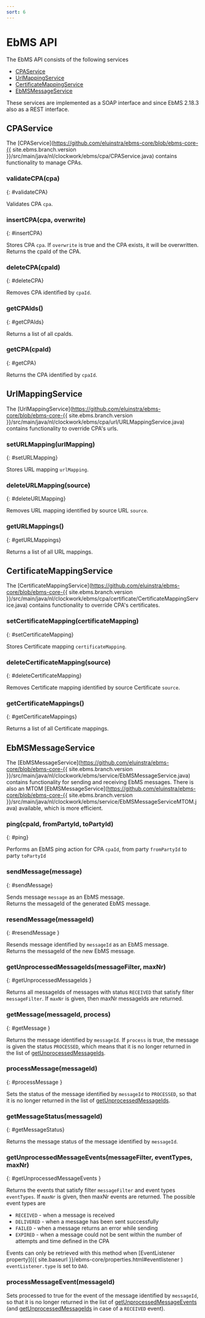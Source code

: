 ```yaml
---
sort: 6
---
```


# EbMS API

The EbMS API consists of the following services

- [CPAService](#cpaservice)
- [UrlMappingService](#urlmappingservice)
- [CertificateMappingService](#certificatemappingservice)
- [EbMSMessageService](#ebmsmessageservice)

These services are implemented as a SOAP interface and since EbMS 2.18.3 also as a REST interface.

## CPAService

The [CPAService](https://github.com/eluinstra/ebms-core/blob/ebms-core-{{ site.ebms.branch.version }}/src/main/java/nl/clockwork/ebms/cpa/CPAService.java) contains functionality to manage CPAs.

### validateCPA(cpa)
{: #validateCPA}

Validates CPA `cpa`.

### insertCPA(cpa, overwrite)
{: #insertCPA}

Stores CPA `cpa`. If `overwrite` is true and the CPA exists, it will be overwritten.  
Returns the cpaId of the CPA.

### deleteCPA(cpaId)
{: #deleteCPA}

Removes CPA identified by `cpaId`.

### getCPAIds()
{: #getCPAIds}

Returns a list of all cpaIds.

### getCPA(cpaId)
{: #getCPA}

Returns the CPA identified by `cpaId`.

## UrlMappingService

The [UrlMappingService](https://github.com/eluinstra/ebms-core/blob/ebms-core-{{ site.ebms.branch.version }}/src/main/java/nl/clockwork/ebms/cpa/url/URLMappingService.java) contains functionality to override CPA's urls.

### setURLMapping(urlMapping)
{: #setURLMapping}

Stores URL mapping `urlMapping`.

### deleteURLMapping(source)
{: #deleteURLMapping}

Removes URL mapping identified by source URL `source`.

### getURLMappings()
{: #getURLMappings}

Returns a list of all URL mappings.

## CertificateMappingService

The [CertificateMappingService](https://github.com/eluinstra/ebms-core/blob/ebms-core-{{ site.ebms.branch.version }}/src/main/java/nl/clockwork/ebms/cpa/certificate/CertificateMappingService.java) contains functionality to override CPA's certificates.

### setCertificateMapping(certificateMapping)
{: #setCertificateMapping}

Stores Certificate mapping `certificateMapping`.

### deleteCertificateMapping(source)
{: #deleteCertificateMapping}

Removes Certificate mapping identified by source Certificate `source`.

### getCertificateMappings()
{: #getCertificateMappings}

Returns a list of all Certificate mappings.

## EbMSMessageService

The [EbMSMessageService](https://github.com/eluinstra/ebms-core/blob/ebms-core-{{ site.ebms.branch.version }}/src/main/java/nl/clockwork/ebms/service/EbMSMessageService.java) contains functionality for sending and receiving EbMS messages. There is also an MTOM [EbMSMessageService](https://github.com/eluinstra/ebms-core/blob/ebms-core-{{ site.ebms.branch.version }}/src/main/java/nl/clockwork/ebms/service/EbMSMessageServiceMTOM.java) available, which is more efficient.

### ping(cpaId, fromPartyId, toPartyId)
{: #ping}

Performs an EbMS ping action for CPA `cpaId`, from party `fromPartyId` to party `toPartyId`

### sendMessage(message)
{: #sendMessage}

Sends message `message` as an EbMS message.  
Returns the messageId of the generated EbMS message.

### resendMessage(messageId)
{: #resendMessage }

Resends message identified by `messageId` as an EbMS message.  
Returns the messageId of the new EbMS message.

### getUnprocessedMessageIds(messageFilter, maxNr)
{: #getUnprocessedMessageIds }

Returns all messageIds of messages with status `RECEIVED` that satisfy filter `messageFilter`. If `maxNr` is given, then maxNr messageIds are returned.

### getMessage(messageId, process)
{: #getMessage }

Returns the message identified by `messageId`. If `process` is true, the message is given the status `PROCESSED`, which means that it is no longer returned in the list of [getUnprocessedMessageIds](#getUnprocessedMessageIds).

### processMessage(messageId)
{: #processMessage }

Sets the status of the message identified by `messageId` to `PROCESSED`, so that it is no longer returned in the list of [getUnprocessedMessageIds](#getUnprocessedMessageIds).

### getMessageStatus(messageId)
{: #getMessageStatus}

Returns the message status of the message identified by `messageId`.

### getUnprocessedMessageEvents(messageFilter, eventTypes, maxNr)
{: #getUnprocessedMessageEvents }

Returns the events that satisfy filter `messageFilter` and event types `eventTypes`. If `maxNr` is given, then maxNr events are returned. The possible event types are

- `RECEIVED` - when a message is received
- `DELIVERED` - when a message has been sent successfully
- `FAILED` - when a message returns an error while sending
- `EXPIRED` - when a message could not be sent within the number of attempts and time defined in the CPA

Events can only be retrieved with this method when [EventListener property]({{ site.baseurl }}/ebms-core/properties.html#eventlistener ) `eventListener.type` is set to `DAO`.

### processMessageEvent(messageId)

Sets processed to true for the event of the message identified by `messageId`, so that it is no longer returned in the list of [getUnprocessedMessageEvents](#getUnprocessedMessageEvents) (and [getUnprocessedMessageIds](#getUnprocessedMessageIds) in case of a `RECEIVED` event).
